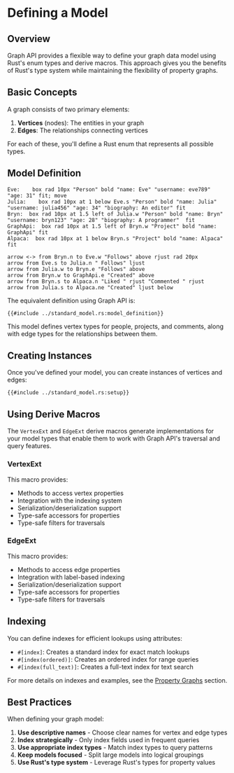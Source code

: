 # Defining a Model

## Overview

Graph API provides a flexible way to define your graph data model using Rust's enum types and derive macros. This
approach gives you the benefits of Rust's type system while maintaining the flexibility of property graphs.

## Basic Concepts

A graph consists of two primary elements:

1. **Vertices** (nodes): The entities in your graph
2. **Edges**: The relationships connecting vertices

For each of these, you'll define a Rust enum that represents all possible types.

## Model Definition

```pikchr
Eve:    box rad 10px "Person" bold "name: Eve" "username: eve789" "age: 31" fit; move
Julia:    box rad 10px at 1 below Eve.s "Person" bold "name: Julia" "username: julia456" "age: 34" "biography: An editor" fit
Bryn:  box rad 10px at 1.5 left of Julia.w "Person" bold "name: Bryn" "username: bryn123" "age: 28" "biography: A programmer"  fit       
GraphApi:  box rad 10px at 1.5 left of Bryn.w "Project" bold "name: GraphApi" fit         
Alpaca:  box rad 10px at 1 below Bryn.s "Project" bold "name: Alpaca" fit

arrow <-> from Bryn.n to Eve.w "Follows" above rjust rad 20px
arrow from Eve.s to Julia.n " Follows" ljust 
arrow from Julia.w to Bryn.e "Follows" above      
arrow from Bryn.w to GraphApi.e "Created" above
arrow from Bryn.s to Alpaca.n "Liked " rjust "Commented " rjust
arrow from Julia.s to Alpaca.ne "Created" ljust below
```

The equivalent definition using Graph API is:

```rust,noplayground
{{#include ../standard_model.rs:model_definition}}
```

This model defines vertex types for people, projects, and comments, along with edge types for the relationships between
them.

## Creating Instances

Once you've defined your model, you can create instances of vertices and edges:

```rust,noplayground
{{#include ../standard_model.rs:setup}}
```

## Using Derive Macros

The `VertexExt` and `EdgeExt` derive macros generate implementations for your model types that enable them to work with
Graph API's traversal and query features.

### VertexExt

This macro provides:

- Methods to access vertex properties
- Integration with the indexing system
- Serialization/deserialization support
- Type-safe accessors for properties
- Type-safe filters for traversals

### EdgeExt

This macro provides:

- Methods to access edge properties
- Integration with label-based indexing
- Serialization/deserialization support
- Type-safe accessors for properties
- Type-safe filters for traversals

## Indexing

You can define indexes for efficient lookups using attributes:

- `#[index]`: Creates a standard index for exact match lookups
- `#[index(ordered)]`: Creates an ordered index for range queries
- `#[index(full_text)]`: Creates a full-text index for text search

For more details on indexes and examples, see the [Property Graphs](./property_graphs.md) section.

## Best Practices

When defining your graph model:

1. **Use descriptive names** - Choose clear names for vertex and edge types
2. **Index strategically** - Only index fields used in frequent queries
3. **Use appropriate index types** - Match index types to query patterns
4. **Keep models focused** - Split large models into logical groupings
5. **Use Rust's type system** - Leverage Rust's types for property values